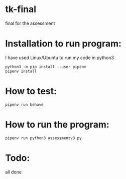 # tk-final
final for the assessment

# Installation to run program:
I have used Linux/Ubuntu to run my code in python3
```
python3 -m pip install --user pipenv
pipenv install

```
# How to test:
```
pipenv run behave
```
# How to run the program:
```
pipenv run python3 assessmentv3.py
```
# Todo:
all done